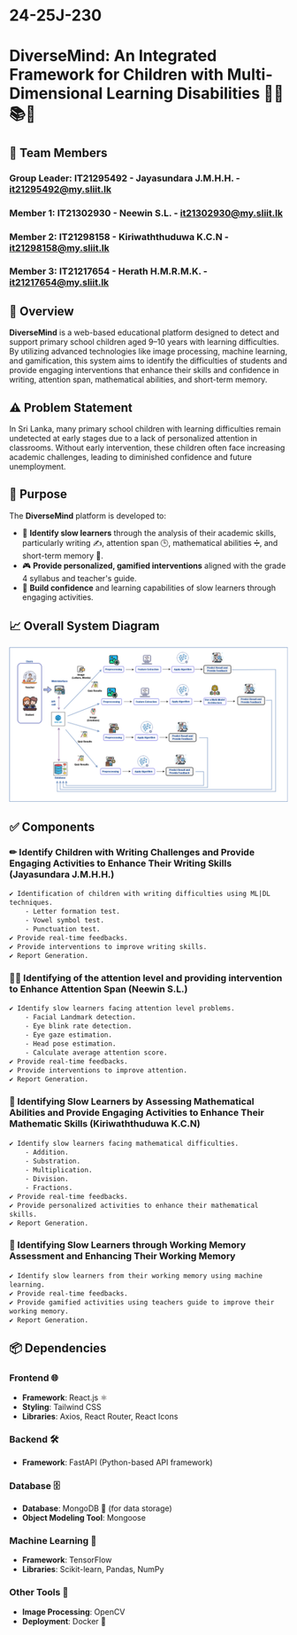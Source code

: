 # 24-25J-230

# DiverseMind: An Integrated Framework for Children with Multi-Dimensional Learning Disabilities  🙋‍♂📚📝

## 👥 Team  Members

### Group Leader: IT21295492 - Jayasundara J.M.H.H. - it21295492@my.sliit.lk

### Member 1: IT21302930 - Neewin S.L. - it21302930@my.sliit.lk

### Member 2: IT21298158 - Kiriwaththuduwa K.C.N - it21298158@my.sliit.lk

### Member 3: IT21217654 - Herath H.M.R.M.K. - it21217654@my.sliit.lk


## 🌟 Overview 

**DiverseMind** is a web-based educational platform designed to detect and support primary school children aged 9–10 years with learning difficulties. By utilizing advanced technologies like image processing, machine learning, and gamification, this system aims to identify the difficulties of students and provide engaging interventions that enhance their skills and confidence in writing, attention span, mathematical abilities, and short-term memory.

## ⚠️ Problem Statement 

In Sri Lanka, many primary school children with learning difficulties remain undetected at early stages due to a lack of personalized attention in classrooms. Without early intervention, these children often face increasing academic challenges, leading to diminished confidence and future unemployment.

## 🎯 Purpose

The **DiverseMind** platform is developed to:

- 🧩 **Identify slow learners** through the analysis of their academic skills, particularly writing ✍️, attention span 🕒, mathematical abilities ➗, and short-term memory       🧠.  
- 🎮 **Provide personalized, gamified interventions** aligned with the grade 4 syllabus and teacher's guide.  
- 🌱 **Build confidence** and learning capabilities of slow learners through engaging activities.  


## 📈 Overall System Diagram
![System Diagram](SystemDiagram_DiverseMind.png)

## ✅ Components

### ✏ Identify Children with Writing Challenges and Provide Engaging Activities to Enhance Their Writing Skills (Jayasundara J.M.H.H.)
    ✔️ Identification of children with writing difficulties using ML|DL techniques.
        - Letter formation test.
        - Vowel symbol test.
        - Punctuation test.
    ✔️ Provide real-time feedbacks.
    ✔️ Provide interventions to improve writing skills.
    ✔️ Report Generation.

### 🧑‍💻 Identifying of the attention level and providing intervention to Enhance Attention Span (Neewin S.L.)
    ✔️ Identify slow learners facing attention level problems.
        - Facial Landmark detection.
        - Eye blink rate detection.
        - Eye gaze estimation.
        - Head pose estimation.
        - Calculate average attention score.
    ✔️ Provide real-time feedbacks.
    ✔️ Provide interventions to improve attention.
    ✔️ Report Generation.

### 📐 Identifying Slow Learners by Assessing Mathematical Abilities and Provide Engaging Activities to Enhance Their Mathematic Skills (Kiriwaththuduwa K.C.N)
    ✔️ Identify slow learners facing mathematical difficulties.
        - Addition.
        - Substration.
        - Multiplication.
        - Division.
        - Fractions.
    ✔️ Provide real-time feedbacks.
    ✔️ Provide personalized activities to enhance their mathematical skills.
    ✔️ Report Generation.

### 🧠 Identifying Slow Learners through Working Memory Assessment and Enhancing Their Working Memory
    ✔️ Identify slow learners from their working memory using machine learning.
    ✔️ Provide real-time feedbacks.
    ✔️ Provide gamified activities using teachers guide to improve their working memory.
    ✔️ Report Generation.


## 📦 Dependencies

### **Frontend** 🌐
- **Framework**: React.js ⚛️  
- **Styling**: Tailwind CSS
- **Libraries**: Axios, React Router, React Icons  

### **Backend** 🛠️
- **Framework**: FastAPI (Python-based API framework)

### **Database** 🗄️
- **Database**: MongoDB 🍃 (for data storage)  
- **Object Modeling Tool**: Mongoose  

### **Machine Learning** 🤖
- **Framework**: TensorFlow  
- **Libraries**: Scikit-learn, Pandas, NumPy  

### **Other Tools** 🧰
- **Image Processing**: OpenCV  
- **Deployment**: Docker 🐳  




    




